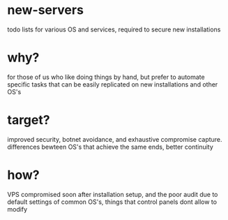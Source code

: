 # new-servers
todo lists for various OS and services, required to secure new installations

# why?
for those of us who like doing things by hand, but prefer to automate specific tasks that can be easily replicated on new installations and other OS's

# target?
improved security, botnet avoidance, and exhaustive compromise capture. differences bewteen OS's that achieve the same ends, better continuity

# how?
VPS compromised soon after installation setup, and the poor audit due to default settings of common OS's, things that control panels dont allow to modify

